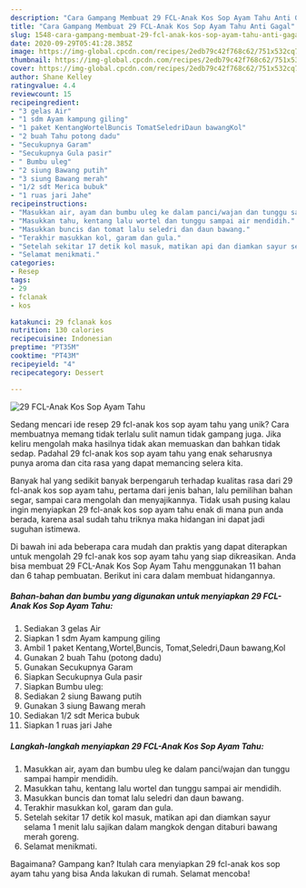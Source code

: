 ```yaml
---
description: "Cara Gampang Membuat 29 FCL-Anak Kos Sop Ayam Tahu Anti Gagal"
title: "Cara Gampang Membuat 29 FCL-Anak Kos Sop Ayam Tahu Anti Gagal"
slug: 1548-cara-gampang-membuat-29-fcl-anak-kos-sop-ayam-tahu-anti-gagal
date: 2020-09-29T05:41:28.385Z
image: https://img-global.cpcdn.com/recipes/2edb79c42f768c62/751x532cq70/29-fcl-anak-kos-sop-ayam-tahu-foto-resep-utama.jpg
thumbnail: https://img-global.cpcdn.com/recipes/2edb79c42f768c62/751x532cq70/29-fcl-anak-kos-sop-ayam-tahu-foto-resep-utama.jpg
cover: https://img-global.cpcdn.com/recipes/2edb79c42f768c62/751x532cq70/29-fcl-anak-kos-sop-ayam-tahu-foto-resep-utama.jpg
author: Shane Kelley
ratingvalue: 4.4
reviewcount: 15
recipeingredient:
- "3 gelas Air"
- "1 sdm Ayam kampung giling"
- "1 paket KentangWortelBuncis TomatSeledriDaun bawangKol"
- "2 buah Tahu potong dadu"
- "Secukupnya Garam"
- "Secukupnya Gula pasir"
- " Bumbu uleg"
- "2 siung Bawang putih"
- "3 siung Bawang merah"
- "1/2 sdt Merica bubuk"
- "1 ruas jari Jahe"
recipeinstructions:
- "Masukkan air, ayam dan bumbu uleg ke dalam panci/wajan dan tunggu sampai hampir mendidih."
- "Masukkan tahu, kentang lalu wortel dan tunggu sampai air mendidih."
- "Masukkan buncis dan tomat lalu seledri dan daun bawang."
- "Terakhir masukkan kol, garam dan gula."
- "Setelah sekitar 17 detik kol masuk, matikan api dan diamkan sayur selama 1 menit lalu sajikan dalam mangkok dengan ditaburi bawang merah goreng."
- "Selamat menikmati."
categories:
- Resep
tags:
- 29
- fclanak
- kos

katakunci: 29 fclanak kos 
nutrition: 130 calories
recipecuisine: Indonesian
preptime: "PT35M"
cooktime: "PT43M"
recipeyield: "4"
recipecategory: Dessert

---
```



![29 FCL-Anak Kos Sop Ayam Tahu](https://img-global.cpcdn.com/recipes/2edb79c42f768c62/751x532cq70/29-fcl-anak-kos-sop-ayam-tahu-foto-resep-utama.jpg)

Sedang mencari ide resep 29 fcl-anak kos sop ayam tahu yang unik? Cara membuatnya memang tidak terlalu sulit namun tidak gampang juga. Jika keliru mengolah maka hasilnya tidak akan memuaskan dan bahkan tidak sedap. Padahal 29 fcl-anak kos sop ayam tahu yang enak seharusnya punya aroma dan cita rasa yang dapat memancing selera kita.

Banyak hal yang sedikit banyak berpengaruh terhadap kualitas rasa dari 29 fcl-anak kos sop ayam tahu, pertama dari jenis bahan, lalu pemilihan bahan segar, sampai cara mengolah dan menyajikannya. Tidak usah pusing kalau ingin menyiapkan 29 fcl-anak kos sop ayam tahu enak di mana pun anda berada, karena asal sudah tahu triknya maka hidangan ini dapat jadi suguhan istimewa.




Di bawah ini ada beberapa cara mudah dan praktis yang dapat diterapkan untuk mengolah 29 fcl-anak kos sop ayam tahu yang siap dikreasikan. Anda bisa membuat 29 FCL-Anak Kos Sop Ayam Tahu menggunakan 11 bahan dan 6 tahap pembuatan. Berikut ini cara dalam membuat hidangannya.

<!--inarticleads1-->

##### Bahan-bahan dan bumbu yang digunakan untuk menyiapkan 29 FCL-Anak Kos Sop Ayam Tahu:

1. Sediakan 3 gelas Air
1. Siapkan 1 sdm Ayam kampung giling
1. Ambil 1 paket Kentang,Wortel,Buncis, Tomat,Seledri,Daun bawang,Kol
1. Gunakan 2 buah Tahu (potong dadu)
1. Gunakan Secukupnya Garam
1. Siapkan Secukupnya Gula pasir
1. Siapkan  Bumbu uleg:
1. Sediakan 2 siung Bawang putih
1. Gunakan 3 siung Bawang merah
1. Sediakan 1/2 sdt Merica bubuk
1. Siapkan 1 ruas jari Jahe




<!--inarticleads2-->

##### Langkah-langkah menyiapkan 29 FCL-Anak Kos Sop Ayam Tahu:

1. Masukkan air, ayam dan bumbu uleg ke dalam panci/wajan dan tunggu sampai hampir mendidih.
1. Masukkan tahu, kentang lalu wortel dan tunggu sampai air mendidih.
1. Masukkan buncis dan tomat lalu seledri dan daun bawang.
1. Terakhir masukkan kol, garam dan gula.
1. Setelah sekitar 17 detik kol masuk, matikan api dan diamkan sayur selama 1 menit lalu sajikan dalam mangkok dengan ditaburi bawang merah goreng.
1. Selamat menikmati.




Bagaimana? Gampang kan? Itulah cara menyiapkan 29 fcl-anak kos sop ayam tahu yang bisa Anda lakukan di rumah. Selamat mencoba!
